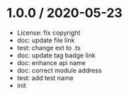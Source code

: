 1.0.0 / 2020-05-23
==================

  * License: fix copyright
  * doc: update file link
  * test: change ext to .ts
  * doc: update tag badge link
  * doc: enhance api name
  * doc: correct module address
  * test: add test name
  * init

